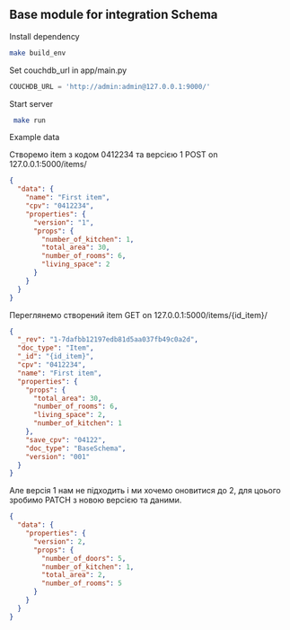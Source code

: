 ## Base module for integration Schema

Install dependency
```bash
make build_env
```

Set couchdb_url in app/main.py
```python
COUCHDB_URL = 'http://admin:admin@127.0.0.1:9000/'
```

Start server
```bash
 make run
```


Example data

Створемо item з кодом 0412234 та версією 1
POST on 127.0.0.1:5000/items/
```json
{
  "data": {
    "name": "First item",
    "cpv": "0412234",
    "properties": {
      "version": "1",
      "props": {
        "number_of_kitchen": 1,
        "total_area": 30,
        "number_of_rooms": 6,
        "living_space": 2
      }
    }
  }
}
```


Переглянемо створений item
GET on 127.0.0.1:5000/items/{id_item}/
```json
{
  "_rev": "1-7dafbb12197edb81d5aa037fb49c0a2d",
  "doc_type": "Item",
  "_id": "{id_item}",
  "cpv": "0412234",
  "name": "First item",
  "properties": {
    "props": {
      "total_area": 30,
      "number_of_rooms": 6,
      "living_space": 2,
      "number_of_kitchen": 1
    },
    "save_cpv": "04122",
    "doc_type": "BaseSchema",
    "version": "001"
  }
}
```

Але версія 1 нам не підходить і ми хочемо оновитися до 2, для цоього зробимо PATCH з новою версією та даними.
```json
{
  "data": {
    "properties": {
      "version": 2,
      "props": {
        "number_of_doors": 5,
        "number_of_kitchen": 1,
        "total_area": 2,
        "number_of_rooms": 5
      }
    }
  }
}
```